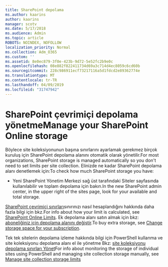 ```yaml
---
title: SharePoint depolama
ms.author: kaarins
author: kaarins
manager: scotv
ms.date: 5/17/2018
ms.audience: Admin
ms.topic: article
ROBOTS: NOINDEX, NOFOLLOW
localization_priority: Normal
ms.collection: Adm_O365
ms.custom: ''
ms.assetid: 8e0ec879-3f0e-423b-9d72-5e52fc2b9e0c
ms.openlocfilehash: 08e882f822411734d69a3c714d4ec8059c6cd60b
ms.sourcegitcommit: 228c986911ecf73217116a5d1fdcd2e89362774e
ms.translationtype: MT
ms.contentlocale: tr-TR
ms.lasthandoff: 04/09/2019
ms.locfileid: "31747942"
---
```

# <a name="manage-your-sharepoint-online-storage"></a><span data-ttu-id="902a9-102">SharePoint çevrimiçi depolama yönetme</span><span class="sxs-lookup"><span data-stu-id="902a9-102">Manage your SharePoint Online storage</span></span>

<span data-ttu-id="902a9-103">Böylece site koleksiyonunun başına sınırlarını ayarlamak gerekmez birçok kuruluş için SharePoint depolama alanını otomatik olarak yönetilir.</span><span class="sxs-lookup"><span data-stu-id="902a9-103">For most organizations, SharePoint storage is managed automatically so you don't need to set limits per site collection.</span></span> <span data-ttu-id="902a9-104">Elinizde ne kadar SharePoint depolama alanı denetlemek için:</span><span class="sxs-lookup"><span data-stu-id="902a9-104">To check how much SharePoint storage you have:</span></span>
  
- <span data-ttu-id="902a9-105">Yeni SharePoint Yönetim Merkezi sağ üst tarafındaki Siteler sayfasında kullanılabilir ve toplam depolama için bakın.</span><span class="sxs-lookup"><span data-stu-id="902a9-105">In the new SharePoint admin center, in the upper right of the sites page, look for your available and total storage.</span></span>
    
<span data-ttu-id="902a9-106">[SharePoint çevrimiçi sınırları](https://go.microsoft.com/fwlink/p/?LinkID=856113)sınırınızı nasıl hesaplandığını hakkında daha fazla bilgi için bkz.</span><span class="sxs-lookup"><span data-stu-id="902a9-106">For info about how your limit is calculated, see [SharePoint Online Limits](https://go.microsoft.com/fwlink/p/?LinkID=856113).</span></span> <span data-ttu-id="902a9-107">Ek depolama alanı satın almak için bkz: [aboneliğiniz için depolama alanını değiştir](https://go.microsoft.com/fwlink/?linkid=866428).</span><span class="sxs-lookup"><span data-stu-id="902a9-107">To buy extra storage, see [Change storage space for your subscription](https://go.microsoft.com/fwlink/?linkid=866428).</span></span>
  
<span data-ttu-id="902a9-108">Tek tek sitelerin depolama izleme hakkında bilgi için PowerShell kullanma ve site koleksiyonu depolama alanı el ile yönetme Bkz: [site koleksiyonu depolama sınırları Yönet](https://go.microsoft.com/fwlink/?linkid=867833)</span><span class="sxs-lookup"><span data-stu-id="902a9-108">For info about monitoring the storage of individual sites using PowerShell and managing site collection storage manually, see [Manage site collection storage limits](https://go.microsoft.com/fwlink/?linkid=867833)</span></span>
  

